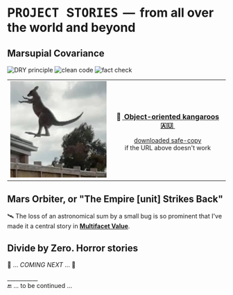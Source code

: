# P<samp>ROJECT </samp>S<samp>TORIES</samp> &thinsp;&mdash;&thinsp; from all over the world and beyond

## Marsupial Covariance

![DRY principle](https://img.shields.io/badge/clean_code-Oz-cyan)  ![clean code](https://img.shields.io/badge/DRY-🇦🇺-yellow) ![fact check](https://img.shields.io/badge/Fact❓-Check❗-green)  

<table>
  <tr valign="center">
    <td>
       <a href="../../../../_rsc/_img/photo/misc/2024.AU-KangarooClearsFence(Nathan Xuebsy).jpg">
        <img src="../../../../_rsc/_img/photo/misc/2024.AU-KangarooClearsFence(Nathan Xuebsy)_thumb250px.jpg" 
          alt="&nbsp; a flying kangaroo" title="&nbsp; A kangaroo clears a fence in Beveridge,&#013;&#010;&nbsp;37 km north of Melbourne's CBD&#013;&#010;&nbsp;(snapshot by Nathan Xuebsy, 2024)"></a>
    </td>
    <td align="center">
      <h3>🦘&thinsp;<a href="https://www.snopes.com/fact-check/shoot-me-kangaroo-down-sport/">&nbsp;Object-oriented kangaroos 🇦🇺&nbsp;</b></a></h3>
      <p><a href="../../../../_rsc/_backup/ref/Marsupial/">downloaded safe-copy</a> <br />if the URL above doesn't work</samp></p>
    </td>

  </tr>
</table>

## Mars Orbiter, or "The Empire [unit] Strikes Back"

🛰️ The loss of an astronomical sum by a small bug is so prominent that I've made it a central story in [**Multifacet Value**](https://github.com/BYTESHAUS/use-dev/blob/main/README+/parts/MultifacetVal/README.md#mars-orbiter).

## Divide by Zero. Horror stories

🚧 ... _COMING NEXT_ ... 🚧

\___________\
🔚 ... to be continued ...
